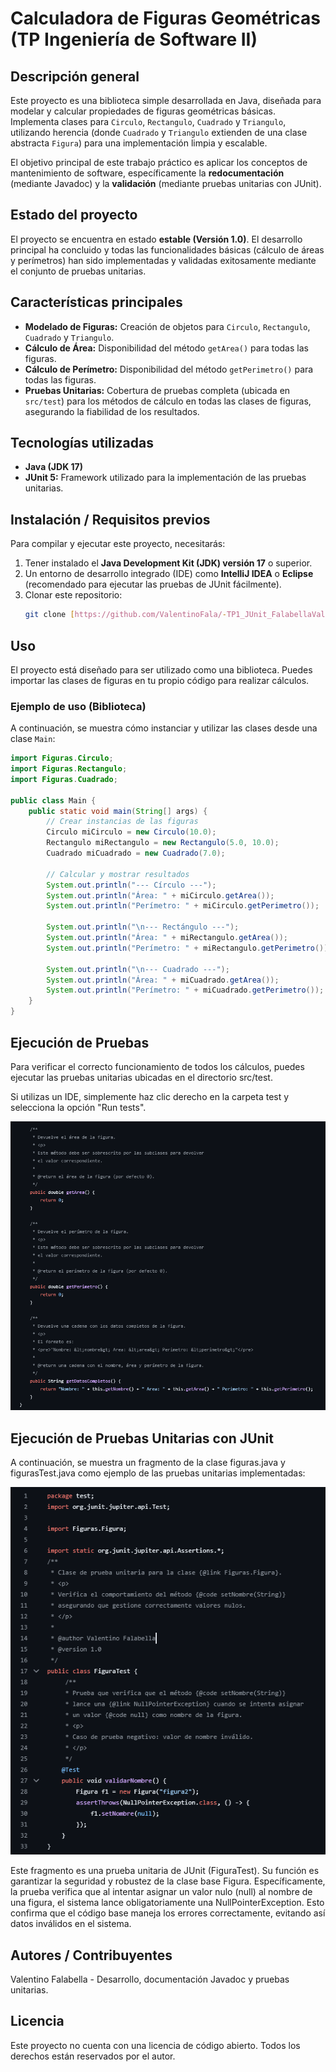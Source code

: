 # Calculadora de Figuras Geométricas (TP Ingeniería de Software II)

## Descripción general

Este proyecto es una biblioteca simple desarrollada en Java, diseñada para modelar y calcular propiedades de figuras geométricas básicas. Implementa clases para `Circulo`, `Rectangulo`, `Cuadrado` y `Triangulo`, utilizando herencia (donde `Cuadrado` y `Triangulo` extienden de una clase abstracta `Figura`) para una implementación limpia y escalable.

El objetivo principal de este trabajo práctico es aplicar los conceptos de mantenimiento de software, específicamente la **redocumentación** (mediante Javadoc) y la **validación** (mediante pruebas unitarias con JUnit).

## Estado del proyecto

El proyecto se encuentra en estado **estable (Versión 1.0)**. El desarrollo principal ha concluido y todas las funcionalidades básicas (cálculo de áreas y perímetros) han sido implementadas y validadas exitosamente mediante el conjunto de pruebas unitarias.

## Características principales

* **Modelado de Figuras:** Creación de objetos para `Circulo`, `Rectangulo`, `Cuadrado` y `Triangulo`.
* **Cálculo de Área:** Disponibilidad del método `getArea()` para todas las figuras.
* **Cálculo de Perímetro:** Disponibilidad del método `getPerimetro()` para todas las figuras.
* **Pruebas Unitarias:** Cobertura de pruebas completa (ubicada en `src/test`) para los métodos de cálculo en todas las clases de figuras, asegurando la fiabilidad de los resultados.

## Tecnologías utilizadas

* **Java (JDK 17)**
* **JUnit 5:** Framework utilizado para la implementación de las pruebas unitarias.

## Instalación / Requisitos previos

Para compilar y ejecutar este proyecto, necesitarás:

1.  Tener instalado el **Java Development Kit (JDK) versión 17** o superior.
2.  Un entorno de desarrollo integrado (IDE) como **IntelliJ IDEA** o **Eclipse** (recomendado para ejecutar las pruebas de JUnit fácilmente).
3.  Clonar este repositorio:
    ```bash
    git clone [https://github.com/ValentinoFala/-TP1_JUnit_FalabellaValentino.git](https://github.com/ValentinoFala/-TP1_JUnit_FalabellaValentino.git)
    ```

## Uso

El proyecto está diseñado para ser utilizado como una biblioteca. Puedes importar las clases de figuras en tu propio código para realizar cálculos.

### Ejemplo de uso (Biblioteca)

A continuación, se muestra cómo instanciar y utilizar las clases desde una clase `Main`:

```java
import Figuras.Circulo;
import Figuras.Rectangulo;
import Figuras.Cuadrado;

public class Main {
    public static void main(String[] args) {
        // Crear instancias de las figuras
        Circulo miCirculo = new Circulo(10.0);
        Rectangulo miRectangulo = new Rectangulo(5.0, 10.0);
        Cuadrado miCuadrado = new Cuadrado(7.0);

        // Calcular y mostrar resultados
        System.out.println("--- Círculo ---");
        System.out.println("Área: " + miCirculo.getArea());
        System.out.println("Perímetro: " + miCirculo.getPerimetro());

        System.out.println("\n--- Rectángulo ---");
        System.out.println("Área: " + miRectangulo.getArea());
        System.out.println("Perímetro: " + miRectangulo.getPerimetro());
        
        System.out.println("\n--- Cuadrado ---");
        System.out.println("Área: " + miCuadrado.getArea());
        System.out.println("Perímetro: " + miCuadrado.getPerimetro());
    }
}
  ```
## Ejecución de Pruebas
Para verificar el correcto funcionamiento de todos los cálculos, puedes ejecutar las pruebas unitarias ubicadas en el directorio src/test.

Si utilizas un IDE, simplemente haz clic derecho en la carpeta test y selecciona la opción "Run tests".

![Prueba de figuras.java](Capturas/FuncionamientoDeClaseFigura.png)

## Ejecución de Pruebas Unitarias con JUnit
A continuación, se muestra un fragmento de la clase figuras.java y figurasTest.java como ejemplo de las pruebas unitarias implementadas:

![Prueba de figurasTest.java](Capturas/FuncionamientoDeClaseFiguraTest.png)

Este fragmento es una prueba unitaria de JUnit (FiguraTest). Su función es garantizar la seguridad y robustez de la clase base Figura. Específicamente, la prueba verifica que al intentar asignar un valor nulo (null) al nombre de una figura, el sistema lance obligatoriamente una NullPointerException. Esto confirma que el código base maneja los errores correctamente, evitando así datos inválidos en el sistema.

## Autores / Contribuyentes
Valentino Falabella - Desarrollo, documentación Javadoc y pruebas unitarias.

## Licencia
Este proyecto no cuenta con una licencia de código abierto. Todos los derechos están reservados por el autor.
